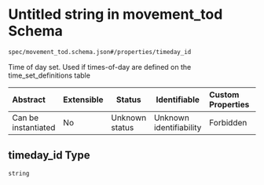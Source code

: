 # Untitled string in movement_tod Schema

```txt
spec/movement_tod.schema.json#/properties/timeday_id
```

Time of day set. Used if times-of-day are defined on the time_set_definitions table


| Abstract            | Extensible | Status         | Identifiable            | Custom Properties | Additional Properties | Access Restrictions | Defined In                                                                              |
| :------------------ | ---------- | -------------- | ----------------------- | :---------------- | --------------------- | ------------------- | --------------------------------------------------------------------------------------- |
| Can be instantiated | No         | Unknown status | Unknown identifiability | Forbidden         | Allowed               | none                | [movement_tod.schema.json\*](../../out/movement_tod.schema.json "open original schema") |

## timeday_id Type

`string`
